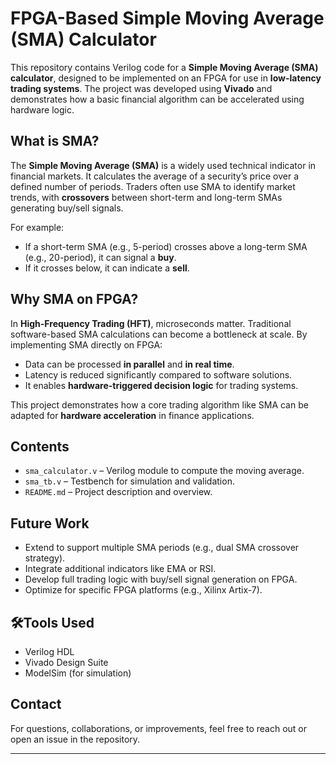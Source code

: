 # FPGA-Based Simple Moving Average (SMA) Calculator

This repository contains Verilog code for a **Simple Moving Average (SMA) calculator**, designed to be implemented on an FPGA for use in **low-latency trading systems**. The project was developed using **Vivado** and demonstrates how a basic financial algorithm can be accelerated using hardware logic.

## What is SMA?

The **Simple Moving Average (SMA)** is a widely used technical indicator in financial markets. It calculates the average of a security’s price over a defined number of periods. Traders often use SMA to identify market trends, with **crossovers** between short-term and long-term SMAs generating buy/sell signals.

For example:
- If a short-term SMA (e.g., 5-period) crosses above a long-term SMA (e.g., 20-period), it can signal a **buy**.
- If it crosses below, it can indicate a **sell**.

## Why SMA on FPGA?

In **High-Frequency Trading (HFT)**, microseconds matter. Traditional software-based SMA calculations can become a bottleneck at scale. By implementing SMA directly on FPGA:
- Data can be processed **in parallel** and **in real time**.
- Latency is reduced significantly compared to software solutions.
- It enables **hardware-triggered decision logic** for trading systems.

This project demonstrates how a core trading algorithm like SMA can be adapted for **hardware acceleration** in finance applications.

## Contents

- `sma_calculator.v` – Verilog module to compute the moving average.
- `sma_tb.v` – Testbench for simulation and validation.
- `README.md` – Project description and overview.

## Future Work

- Extend to support multiple SMA periods (e.g., dual SMA crossover strategy).
- Integrate additional indicators like EMA or RSI.
- Develop full trading logic with buy/sell signal generation on FPGA.
- Optimize for specific FPGA platforms (e.g., Xilinx Artix-7).

## 🛠Tools Used

- Verilog HDL
- Vivado Design Suite
- ModelSim (for simulation)

## Contact

For questions, collaborations, or improvements, feel free to reach out or open an issue in the repository.

---

